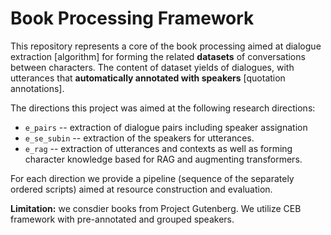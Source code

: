 # Book Processing Framework

This repository represents a core of the book processing aimed at dialogue extraction [algorithm]
for forming the related **datasets** of conversations between characters.
The content of dataset yields of dialogues, with utterances that **automatically annotated with speakers** [quotation annotations].

The directions this project was aimed at the following research directions:
* `e_pairs` -- extraction of dialogue pairs including speaker assignation
* `e_se_subin`  -- extraction of the speakers for utterances.
* `e_rag` -- extraction of utterances and contexts as well as forming character knowledge based for RAG and augmenting transformers.

For each direction we provide a pipeline (sequence of the separately ordered scripts) aimed at resource construction and evaluation.

**Limitation:** we consdier books from Project Gutenberg. We utilize CEB framework with pre-annotated and grouped speakers.
